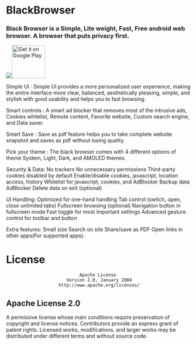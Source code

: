 # BlackBrowser

### Black Browser is a Simple, Lite weight, Fast, Free android web browser. A browser that puts privacy first.
<img src="https://play-lh.googleusercontent.com/7B6mwuV9sf0UUHsLHC59OTszh_3YB2_wEQljI5HpT9Om4q8u6K9RQrqpRgDg7rVFmw=s360"/><a href="https://play.google.com/store/apps/details?id=com.saigopal.browser" target="_blank"><img src="https://play.google.com/intl/en_us/badges/images/generic/en-play-badge.png" alt="Get it on Google Play" height="90"/></a>

Simple UI :
Simple UI provides a more personalized user experience, making the entire interface more clear, balanced, aesthetically pleasing, simple, and stylish with good usability and helps you to fast browsing.

Smart controls :
A smart ad blocker that removes most of the intrusive ads, Cookies whitelist, Remote content, Favorite website, Custom search engine, and Data saver.

Smart Save :
Save as pdf feature helps you to take complete website snapshot and saves as pdf without losing quality.

Pick your theme :
The black browser comes with 4 different options of theme System, Light, Dark, and AMOLED themes.

Security & Data:
No trackers
No unnecessary permissions
Third-party cookies disabled by default
Enable/disable cookies, javascript, location access, history
Whitelist for javascript, cookies, and AdBlocker
Backup data
AdBlocker
Delete data on exit (optional)

UI Handling:
Optimized for one-hand handling
Tab control (switch, open, close unlimited tabs)
Fullscreen browsing (optional)
Navigation button in fullscreen mode
Fast toggle for most important settings
Advanced gesture control for toolbar and button

Extra features:
Small size
Search on site
Share/save as PDF
Open links in other apps(For supported apps).


# License
                                Apache License
                           Version 2.0, January 2004
                        http://www.apache.org/licenses/
   
## Apache License 2.0
A permissive license whose main conditions require preservation of copyright and license notices. Contributors provide an express grant of patent rights. Licensed works, modifications, and larger works may be distributed under different terms and without source code.
